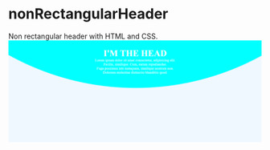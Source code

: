 # nonRectangularHeader
Non rectangular header with HTML and CSS.
<img src="index.png" alt="header">
